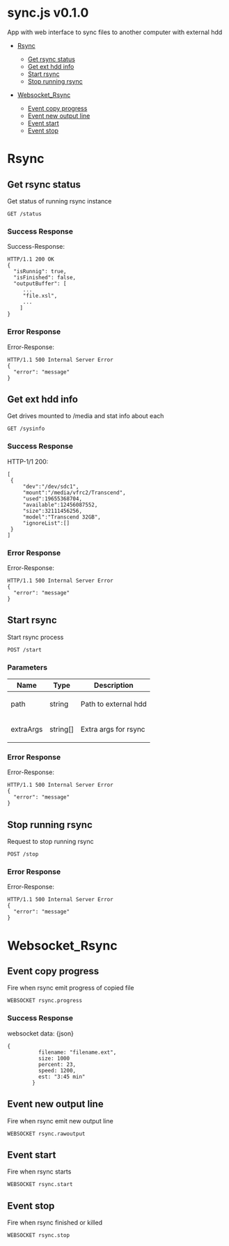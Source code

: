 # sync.js v0.1.0

App with web interface to sync files to another computer with external hdd

- [Rsync](#rsync)
	- [Get rsync status](#get-rsync-status)
	- [Get ext hdd info](#get-ext-hdd-info)
	- [Start rsync](#start-rsync)
	- [Stop running rsync](#stop-running-rsync)
	
- [Websocket_Rsync](#websocket_rsync)
	- [Event copy progress](#event-copy-progress)
	- [Event new output line](#event-new-output-line)
	- [Event start](#event-start)
	- [Event stop](#event-stop)
	


# Rsync

## Get rsync status

<p>Get status of running rsync instance</p>

	GET /status


### Success Response

Success-Response:

```
HTTP/1.1 200 OK
{
  "isRunnig": true,
  "isFinished": false,
  "outputBuffer": [
     ...
     "file.xsl",
     ...
    ]
}
```
### Error Response

Error-Response:

```
HTTP/1.1 500 Internal Server Error
{
  "error": "message"
}
```
## Get ext hdd info

<p>Get drives mounted to /media and stat info about each</p>

	GET /sysinfo


### Success Response

HTTP-1/1 200:

```
[
 {
     "dev":"/dev/sdc1",
     "mount":"/media/vfrc2/Transcend",
     "used":19655368704,
     "available":12456087552,
     "size":32111456256,
     "model":"Transcend 32GB",
     "ignoreList":[]
 }
]
```
### Error Response

Error-Response:

```
HTTP/1.1 500 Internal Server Error
{
  "error": "message"
}
```
## Start rsync

<p>Start rsync process</p>

	POST /start


### Parameters

| Name    | Type      | Description                          |
|---------|-----------|--------------------------------------|
| path			| string			|  <p>Path to external hdd</p>							|
| extraArgs			| string[]			|  <p>Extra args for rsync</p>							|

### Error Response

Error-Response:

```
HTTP/1.1 500 Internal Server Error
{
  "error": "message"
}
```
## Stop running rsync

<p>Request to stop running rsync</p>

	POST /stop


### Error Response

Error-Response:

```
HTTP/1.1 500 Internal Server Error
{
  "error": "message"
}
```
# Websocket_Rsync

## Event copy progress

<p>Fire when rsync emit progress of copied file</p>

	WEBSOCKET rsync.progress


### Success Response

websocket data: {json}

```
{
          filename: "filename.ext",
          size: 1000
          percent: 23,
          speed: 1200,
          est: "3:45 min"
        }
```
## Event new output line

<p>Fire when rsync emit new output line</p>

	WEBSOCKET rsync.rawoutput


## Event start

<p>Fire when rsync starts</p>

	WEBSOCKET rsync.start


## Event stop

<p>Fire when rsync finished or killed</p>

	WEBSOCKET rsync.stop



